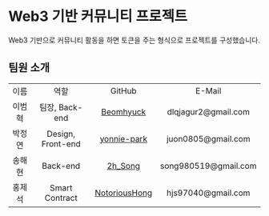 # Web3 기반 커뮤니티 프로젝트

Web3 기반으로 커뮤니티 활동을 하면 토큰을 주는 형식으로 프로젝트를 구성했습니다.

<h2> 팀원 소개 </h2>
<table>
 <tr>
  <td align='center'>이름</td>
  <td align='center'>역할</td>
  <td align='center'>GitHub</td>
  <td align='center'>E-Mail</td>
 </tr>
 
 <tr>
  <td align='center'>이범혁</td>
  <td align='center'>팀장, Back-end</td>
  <td align='center'><a href="https://github.com/Beomhyuck">Beomhyuck</a></td>
  <td align='center'>dlqjagur2@gmail.com</td>
 </tr>   
 
 <tr>
  <td align='center'>박정연</td>
  <td align='center'>Design, Front-end</td>
  <td align='center'><a href="https://github.com/yonnie-park">yonnie-park</a></td>
  <td align='center'>juon0805@gmail.com</td>
 </tr>

  <tr>
  <td align='center'>송해현</td>
  <td align='center'>Back-end</td>
  <td align='center'><a href="https://github.com/2h-Song">2h_Song</a></td>
  <td align='center'>song980519@gmail.com</td>
 </tr>
 
  <tr>
  <td align='center'>홍제석</td>
  <td align='center'>Smart Contract</td>
  <td align='center'><a href="https://github.com/NotoriousHong">NotoriousHong</a></td>
  <td align='center'>hjs97040@gmail.com</td>
 </tr>
</table>
